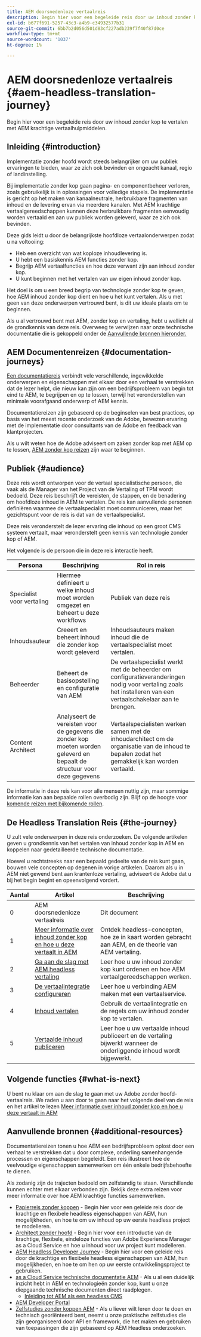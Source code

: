 ```yaml
---
title: AEM doorsnedenloze vertaalreis
description: Begin hier voor een begeleide reis door uw inhoud zonder kop te vertalen met AEM krachtige vertaalhulpmiddelen.
exl-id: b677f691-5257-43c3-a4b9-c34932577b31
source-git-commit: 6bb7b2d056d501d83cf227adb239f7f40f87d0ce
workflow-type: tm+mt
source-wordcount: '1037'
ht-degree: 1%

---
```


# AEM doorsnedenloze vertaalreis {#aem-headless-translation-journey}

Begin hier voor een begeleide reis door uw inhoud zonder kop te vertalen met AEM krachtige vertaalhulpmiddelen.

## Inleiding {#introduction}

Implementatie zonder hoofd wordt steeds belangrijker om uw publiek ervaringen te bieden, waar ze zich ook bevinden en ongeacht kanaal, regio of landinstelling.

Bij implementatie zonder kop gaan pagina- en componentbeheer verloren, zoals gebruikelijk is in oplossingen voor volledige stapels. De implementatie is gericht op het maken van kanaalneutrale, herbruikbare fragmenten van inhoud en de levering ervan via meerdere kanalen. Met AEM krachtige vertaalgereedschappen kunnen deze herbruikbare fragmenten eenvoudig worden vertaald en aan uw publiek worden geleverd, waar ze zich ook bevinden.

Deze gids leidt u door de belangrijkste hoofdloze vertaalonderwerpen zodat u na voltooiing:

* Heb een overzicht van wat koploze inhoudlevering is.
* U hebt een basiskennis AEM functies zonder kop.
* Begrijp AEM vertaalfuncties en hoe deze verwant zijn aan inhoud zonder kop.
* U kunt beginnen met het vertalen van uw eigen inhoud zonder kop.

Het doel is om u een breed begrip van technologie zonder kop te geven, hoe AEM inhoud zonder kop dient en hoe u het kunt vertalen. Als u met geen van deze onderwerpen vertrouwd bent, is dit uw ideale plaats om te beginnen.

Als u al vertrouwd bent met AEM, zonder kop en vertaling, hebt u wellicht al de grondkennis van deze reis. Overweeg te verwijzen naar onze technische documentatie die is gekoppeld onder de [Aanvullende bronnen hieronder.](#additional-resources)

## AEM Documentenreizen {#documentation-journeys}

[Een documentatiereis](/help/journey-documentation/documentation-journeys.md) verbindt vele verschillende, ingewikkelde onderwerpen en eigenschappen met elkaar door een verhaal te verstrekken dat de lezer helpt, die nieuw kan zijn om een bedrijfsprobleem van begin tot eind te AEM, te begrijpen en op te lossen, terwijl het veronderstellen van minimale voorafgaand onderwerp of AEM kennis.

Documentatiereizen zijn gebaseerd op de beginselen van best practices, op basis van het meest recente onderzoek van de Adobe, bewezen ervaring met de implementatie door consultants van de Adobe en feedback van klantprojecten.

Als u wilt weten hoe de Adobe adviseert om zaken zonder kop met AEM op te lossen, [AEM zonder kop reizen](/help/journey-documentation/documentation-journeys.md) zijn waar te beginnen.

## Publiek {#audience}

Deze reis wordt ontworpen voor de vertaal specialistische persoon, die vaak als de Manager van het Project van de Vertaling of TPM wordt bedoeld. Deze reis beschrijft de vereisten, de stappen, en de benadering om hoofdloze inhoud in AEM te vertalen. De reis kan aanvullende personen definiëren waarmee de vertaalspecialist moet communiceren, maar het gezichtspunt voor de reis is dat van de vertaalspecialist.

Deze reis veronderstelt de lezer ervaring die inhoud op een groot CMS systeem vertaalt, maar veronderstelt geen kennis van technologie zonder kop of AEM.

Het volgende is de persoon die in deze reis interactie heeft.

| Persona | Beschrijving | Rol in reis |
|---|---|---|
| Specialist voor vertaling | Hiermee definieert u welke inhoud moet worden omgezet en beheert u deze workflows | Publiek van deze reis |
| Inhoudsauteur | Creeert en beheert inhoud die zonder kop wordt geleverd | Inhoudsauteurs maken inhoud die de vertaalspecialist moet vertalen. |
| Beheerder | Beheert de basisopstelling en configuratie van AEM | De vertaalspecialist werkt met de beheerder om configuratieveranderingen nodig voor vertaling zoals het installeren van een vertaalschakelaar aan te brengen. |
| Content Architect | Analyseert de vereisten voor de gegevens die zonder kop moeten worden geleverd en bepaalt de structuur voor deze gegevens | Vertaalspecialisten werken samen met de inhoudarchitect om de organisatie van de inhoud te bepalen zodat het gemakkelijk kan worden vertaald. |

De informatie in deze reis kan voor alle mensen nuttig zijn, maar sommige informatie kan aan bepaalde rollen overbodig zijn. Blijf op de hoogte voor [komende reizen met bijkomende rollen](/help/journey-documentation/documentation-journeys.md#journeys).

## De Headless Translation Reis {#the-journey}

U zult vele onderwerpen in deze reis onderzoeken. De volgende artikelen geven u grondkennis van het vertalen van inhoud zonder kop in AEM en koppelen naar gedetailleerde technische documentatie.

Hoewel u rechtstreeks naar een bepaald gedeelte van de reis kunt gaan, bouwen vele concepten op degenen in vorige artikelen. Daarom als u in AEM niet gewend bent aan krantenloze vertaling, adviseert de Adobe dat u bij het begin begint en opeenvolgend vordert.

| Aantal | Artikel | Beschrijving |
|---|---|---|
| 0 | AEM doorsnedenloze vertaalreis | Dit document |
| 1 | [Meer informatie over inhoud zonder kop en hoe u deze vertaalt in AEM](learn-about.md) | Ontdek headless-concepten, hoe ze in kaart worden gebracht aan AEM, en de theorie van AEM vertaling. |
| 2 | [Ga aan de slag met AEM headless vertaling](getting-started.md) | Leer hoe u uw inhoud zonder kop kunt ordenen en hoe AEM vertaalgereedschappen werken. |
| 3 | [De vertaalintegratie configureren](configure-connector.md) | Leer hoe u verbinding AEM maken met een vertaalservice. |
| 4 | [Inhoud vertalen](translate-content.md) | Gebruik de vertaalintegratie en de regels om uw inhoud zonder kop te vertalen. |
| 5 | [Vertaalde inhoud publiceren](publish-content.md) | Leer hoe u uw vertaalde inhoud publiceert en de vertaling bijwerkt wanneer de onderliggende inhoud wordt bijgewerkt. |

## Volgende functies {#what-is-next}

U bent nu klaar om aan de slag te gaan met uw Adobe zonder hoofd-vertaalreis. We raden u aan door te gaan naar het volgende deel van de reis en het artikel te lezen [Meer informatie over inhoud zonder kop en hoe u deze vertaalt in AEM](learn-about.md)

## Aanvullende bronnen {#additional-resources}

Documentatiereizen tonen u hoe AEM een bedrijfsprobleem oplost door een verhaal te verstrekken dat u door complexe, onderling samenhangende processen en eigenschappen begeleidt. Een reis illustreert hoe de veelvoudige eigenschappen samenwerken om één enkele bedrijfsbehoefte te dienen.

Als zodanig zijn de trajecten bedoeld om zelfstandig te staan. Verschillende kunnen echter met elkaar verbonden zijn. Bekijk deze extra reizen voor meer informatie over hoe AEM krachtige functies samenwerken.

* [Papierreis zonder koppen](/help/journey-headless/author/overview.md) - Begin hier voor een geleide reis door de krachtige en flexibele headless eigenschappen van AEM, hun mogelijkheden, en hoe te om uw inhoud op uw eerste headless project te modelleren.
* [Architect zonder hoofd](/help/journey-headless/architect/overview.md) - Begin hier voor een introductie van de krachtige, flexibele, eindeloze functies van Adobe Experience Manager as a Cloud Service en hoe u inhoud voor uw project kunt modelleren.
* [AEM Headless Developer Journey](/help/journey-headless/developer/overview.md) - Begin hier voor een geleide reis door de krachtige en flexibele headless eigenschappen van AEM, hun mogelijkheden, en hoe te om hen op uw eerste ontwikkelingsproject te gebruiken.
* [as a Cloud Service technische documentatie AEM](https://experienceleague.adobe.com/docs/experience-manager-cloud-service.html) - Als u al een duidelijk inzicht hebt in AEM en technologieën zonder kop, kunt u onze diepgaande technische documenten direct raadplegen.
   * [Inleiding tot AEM als een headless CMS](/help/headless/introduction.md)
* [AEM Developer Portal](https://experienceleague.adobe.com/landing/experience-manager/headless/developer.html)
* [Zelfstudies zonder koppen AEM](https://experienceleague.adobe.com/docs/experience-manager-learn/getting-started-with-aem-headless/overview.html) - Als u liever wilt leren door te doen en technisch georiënteerd bent, neemt u onze praktische zelfstudies die zijn georganiseerd door API en framework, die het maken en gebruiken van toepassingen die zijn gebaseerd op AEM Headless onderzoeken.
